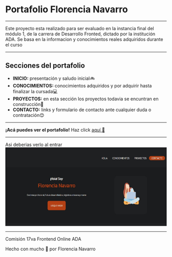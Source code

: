 # Portafolio Florencia Navarro
***
Este proyecto esta realizado para ser evaluado en la instancia final del módulo 1, de la carrera de Desarrollo Fronted, dictado por la institución ADA. Se basa en la informacion y conocimientos reales adquiridos durante el curso
***
## Secciones del portafolio
- **INICIO:** presentación y saludo inicial🚲
- **CONOCIMIENTOS:** conocimientos adquiridos y por adquirir hasta finalizar la cursada💻
- **PROYECTOS:** en esta sección los proyectos todavia se encuntran en construcción🔨
- **CONTACTO:** links y formulario de contacto ante cualquier duda o contratación😊
***
**¡Acá puedes ver el portafolio!** Haz click [aquí 📱](https://portfolio-florencia-navarro.vercel.app/)
***
Asi deberias verlo al entrar
![Inicio del portafolio](/img/porfolio-inicio.jpg)
***

 Comisión 17va Frontend Online
 ADA

Hecho con mucho 🖤 por Florencia Navarro
 
